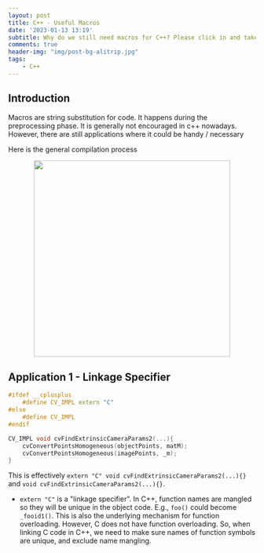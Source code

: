 ```yaml
---
layout: post
title: C++ - Useful Macros
date: '2023-01-13 13:19'
subtitle: Why do we still need macros for C++? Please click in and take a look!
comments: true
header-img: "img/post-bg-alitrip.jpg"
tags:
    - C++
---
```


## Introduction

Macros are string substitution for code. It happens during the preprocessing phase. It is generally not encouraged in c++ nowadays. However, there are still applications where it could be handy / necessary

Here is the general compilation process


<div style="text-align: center;">

<p align="center">
    <figure>
        <img src="https://github.com/user-attachments/assets/dcdabf60-46de-4054-a987-98aa4a28d569" height="400" alt=""/>
    </figure>
</p>

</div>

## Application 1 - Linkage Specifier

```cpp
#ifdef __cplusplus
    #define CV_IMPL extern "C"
#else
    #define CV_IMPL
#endif

CV_IMPL void cvFindExtrinsicCameraParams2(...){
    cvConvertPointsHomogeneous(objectPoints, matM);
    cvConvertPointsHomogeneous(imagePoints, _m);
}
```

This is effectively `extern "C" void cvFindExtrinsicCameraParams2(...){}` and `void cvFindExtrinsicCameraParams2(...){}`.

- `extern "C"` is a "linkage specifier". In C++, function names are mangled so they will be unique in the object code. E.g., `foo()` could become `_fooid1()`. This is also the underlying mechanism for function overloading. However, C does not have function overloading. So, when linking C code in C++, we need to make sure names of function symbols are unique, and exclude name mangling.

